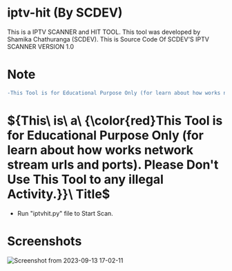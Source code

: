 # iptv-hit (By SCDEV)
This is a IPTV SCANNER and HIT TOOL.  This tool was developed by Shamika Chathuranga (SCDEV).
This is Source Code Of SCDEV'S IPTV SCANNER VERSION 1.0

# Note
```diff
-This Tool is for Educational Purpose Only (for learn about how works network stream urls and ports).   Please Don't Use This Tool to any illegal Activity.
```
# ${This\ is\ a\ {\color{red}This Tool is for Educational Purpose Only (for learn about how works network stream urls and ports).   Please Don't Use This Tool to any illegal Activity.}}\ Title$

* Run "iptvhit.py" file to Start Scan.

# Screenshots
![Screenshot from 2023-09-13 17-02-11](https://github.com/Shamika-Chathuranga/iptv-hit/assets/106855835/0f7f7153-b33c-4de1-ad48-dff3f7199fe9)
